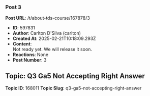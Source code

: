 ### Post 3
**Post URL**: /t/about-tds-course/167878/3
- **ID**: 597831
- **Author**: Carlton D'Silva (carlton)
- **Created At**: 2025-02-21T10:18:09.293Z
- **Content**:  
  Not ready yet. We will release it soon.
- **Reactions**: None
- **Post Number**: 3

## Topic: Q3 Ga5 Not Accepting Right Answer
**Topic ID**: 168011
**Topic Slug**: q3-ga5-not-accepting-right-answer

